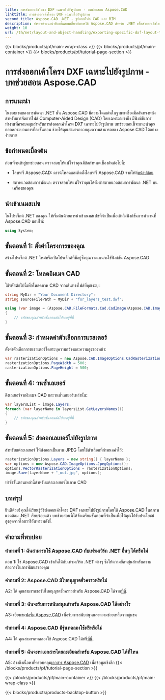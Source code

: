 ```yaml
---
title: การส่งออกเค้าโครง DXF เฉพาะไปยังรูปภาพ - บทช่วยสอน Aspose.CAD
linktitle: การส่งออกเค้าโครง DXF เฉพาะไปยังรูปภาพ
second_title: Aspose.CAD .NET - รูปแบบไฟล์ CAD และ BIM
description: สำรวจคำแนะนำทีละขั้นตอนเกี่ยวกับการใช้ Aspose.CAD สำหรับ .NET เพื่อส่งออกเค้าโครง DXF เฉพาะไปยังรูปภาพ เพิ่มประสิทธิภาพการพัฒนา .NET ของคุณให้สูงสุดด้วยบทช่วยสอนอันทรงพลังนี้
weight: 10
url: /th/net/layout-and-object-handling/exporting-specific-dxf-layout-to-image/
---
```


{{< blocks/products/pf/main-wrap-class >}}
{{< blocks/products/pf/main-container >}}
{{< blocks/products/pf/tutorial-page-section >}}

# การส่งออกเค้าโครง DXF เฉพาะไปยังรูปภาพ - บทช่วยสอน Aspose.CAD

## การแนะนำ

ในขอบเขตของการพัฒนา .NET นั้น Aspose.CAD มีความโดดเด่นในฐานะเครื่องมืออันทรงพลังสำหรับการจัดการไฟล์ Computer-Aided Design (CAD) โดยเฉพาะอย่างยิ่ง มีฟังก์ชันการทำงานที่ครอบคลุมสำหรับการส่งออกเค้าโครง DXF เฉพาะไปยังรูปภาพ บทช่วยสอนนี้จะแนะนำคุณตลอดกระบวนการทีละขั้นตอน ช่วยให้คุณสามารถควบคุมความสามารถของ Aspose.CAD ได้อย่างง่ายดาย

## ข้อกำหนดเบื้องต้น

ก่อนที่จะเข้าสู่บทช่วยสอน ตรวจสอบให้แน่ใจว่าคุณมีข้อกำหนดเบื้องต้นต่อไปนี้:

-  ไลบรารี Aspose.CAD: ดาวน์โหลดและติดตั้งไลบรารี Aspose.CAD จากไฟล์[หน้าปล่อย](https://releases.aspose.com/cad/net/).

- สภาพแวดล้อมการพัฒนา: ตรวจสอบให้แน่ใจว่าคุณได้ตั้งค่าสภาพแวดล้อมการพัฒนา .NET บนเครื่องของคุณ

## นำเข้าเนมสเปซ

ในโปรเจ็กต์ .NET ของคุณ ให้เริ่มต้นด้วยการนำเข้าเนมสเปซที่จำเป็นเพื่อเข้าถึงฟังก์ชันการทำงานที่ Aspose.CAD มอบให้:

```csharp
using System;
```

## ขั้นตอนที่ 1: ตั้งค่าโครงการของคุณ

สร้างโปรเจ็กต์ .NET ใหม่หรือเปิดโปรเจ็กต์ที่มีอยู่ซึ่งคุณวางแผนจะใช้ฟังก์ชัน Aspose.CAD

## ขั้นตอนที่ 2: โหลดอิมเมจ CAD

ใช้รหัสต่อไปนี้เพื่อโหลดภาพ CAD จากเส้นทางไฟล์ที่คุณระบุ:

```csharp
string MyDir = "Your Document Directory";
string sourceFilePath = MyDir + "for_layers_test.dwf";

using (var image = (Aspose.CAD.FileFormats.Cad.CadImage)Aspose.CAD.Image.Load(sourceFilePath))
{
    // รหัสของคุณสำหรับขั้นตอนต่อไปจะอยู่ที่นี่
}
```

## ขั้นตอนที่ 3: กำหนดค่าตัวเลือกการแรสเตอร์

ตั้งค่าตัวเลือกการแรสเตอร์โดยระบุความกว้างและความสูงของหน้า:

```csharp
var rasterizationOptions = new Aspose.CAD.ImageOptions.CadRasterizationOptions();
rasterizationOptions.PageWidth = 500;
rasterizationOptions.PageHeight = 500;
```

## ขั้นตอนที่ 4: วนซ้ำเลเยอร์

ดึงเลเยอร์จากอิมเมจ CAD และวนซ้ำเลเยอร์เหล่านั้น:

```csharp
var layersList = image.Layers;
foreach (var layerName in layersList.GetLayersNames())
{
    // รหัสของคุณสำหรับขั้นตอนต่อไปจะอยู่ที่นี่
}
```

## ขั้นตอนที่ 5: ส่งออกเลเยอร์ไปยังรูปภาพ

สำหรับแต่ละเลเยอร์ ให้ส่งออกเป็นภาพ JPEG โดยใช้ตัวเลือกที่กำหนดค่าไว้:

```csharp
rasterizationOptions.Layers = new string[] { layerName };
var options = new Aspose.CAD.ImageOptions.JpegOptions();
options.VectorRasterizationOptions = rasterizationOptions;
image.Save(layerName + "_out.jpg", options);
```

ทำซ้ำขั้นตอนเหล่านี้สำหรับแต่ละเลเยอร์ในภาพ CAD

## บทสรุป

ยินดีด้วย! คุณได้เรียนรู้วิธีส่งออกเค้าโครง DXF เฉพาะไปยังรูปภาพโดยใช้ Aspose.CAD ในสภาพแวดล้อม .NET เรียบร้อยแล้ว บทช่วยสอนนี้ได้จัดเตรียมขั้นตอนที่จำเป็นเพื่อให้คุณได้รับประโยชน์สูงสุดจากไลบรารีอันทรงพลังนี้

## คำถามที่พบบ่อย

### คำถามที่ 1: ฉันสามารถใช้ Aspose.CAD กับเฟรมเวิร์ก .NET อื่นๆ ได้หรือไม่

ตอบ 1: ใช่ Aspose.CAD เข้ากันได้กับเฟรมเวิร์ก .NET ต่างๆ ซึ่งให้ความยืดหยุ่นสำหรับความต้องการในการพัฒนาของคุณ

### คำถามที่ 2: Aspose.CAD มีใบอนุญาตชั่วคราวหรือไม่

 A2: ได้ คุณสามารถขอรับใบอนุญาตชั่วคราวสำหรับ Aspose.CAD ได้จาก[ที่นี่](https://purchase.aspose.com/temporary-license/).

### คำถามที่ 3: ฉันจะรับการสนับสนุนสำหรับ Aspose.CAD ได้อย่างไร

 A3: เยี่ยมชม[ฟอรั่ม Aspose.CAD](https://forum.aspose.com/c/cad/19) เพื่อรับการสนับสนุนและความช่วยเหลือจากชุมชน

### คำถามที่ 4: Aspose.CAD มีรุ่นทดลองใช้ฟรีหรือไม่

 A4: ได้ คุณสามารถทดลองใช้ Aspose.CAD ได้ฟรี[ที่นี่](https://releases.aspose.com/).

### คำถามที่ 5: ฉันจะหาเอกสารโดยละเอียดสำหรับ Aspose.CAD ได้ที่ไหน

 A5: อ้างถึงเนื้อหาที่ครอบคลุม[เอกสาร Aspose.CAD](https://reference.aspose.com/cad/net/) เพื่อข้อมูลเชิงลึก
{{< /blocks/products/pf/tutorial-page-section >}}

{{< /blocks/products/pf/main-container >}}
{{< /blocks/products/pf/main-wrap-class >}}

{{< blocks/products/products-backtop-button >}}
